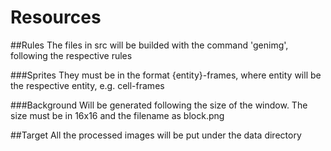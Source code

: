 Resources
===========

##Rules
The files in src will be builded with the command 'genimg', following the respective rules

###Sprites
They must be in the format {entity}-frames, where entity will be the respective entity, e.g. cell-frames

###Background
Will be generated following the size of the window. The size must be in 16x16 and the filename as block.png

##Target
All the processed images will be put under the data directory